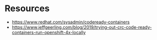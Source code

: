 # Resources
- https://www.redhat.com/sysadmin/codeready-containers
- https://www.jeffgeerling.com/blog/2019/trying-out-crc-code-ready-containers-run-openshift-4x-locally

